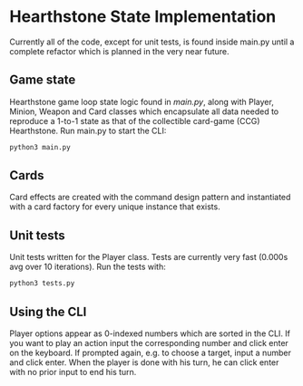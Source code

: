 # Hearthstone State Implementation

Currently all of the code, except for unit tests, is found inside main.py until a complete refactor which is planned in the very near future.

## Game state 

Hearthstone game loop state logic found in _main.py_, along with Player, Minion, Weapon and Card classes which encapsulate all data needed to reproduce a 1-to-1 state as that of the collectible card-game (CCG) Hearthstone. Run main.py to start the CLI:
```python
python3 main.py
```

## Cards

Card effects are created with the command design pattern and instantiated with a card factory for every unique instance that exists.

## Unit tests

Unit tests written for the Player class. Tests are currently very fast (0.000s avg over 10 iterations). Run the tests with:
```python
python3 tests.py
```

## Using the CLI

Player options appear as 0-indexed numbers which are sorted in the CLI. If you want to play an action input the corresponding number and click enter on the keyboard. If prompted again, e.g. to choose a target, input a number and click enter. When the player is done with his turn, he can click enter with no prior input to end his turn. 